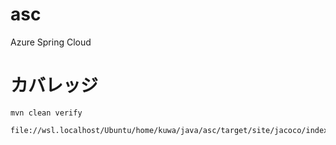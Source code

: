 # asc
Azure Spring Cloud

# カバレッジ
```
mvn clean verify
```
```
file://wsl.localhost/Ubuntu/home/kuwa/java/asc/target/site/jacoco/index.html
```